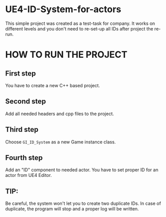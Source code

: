 # UE4-ID-System-for-actors
This simple project was created as a test-task for company.
It works on different levels and you don't need to re-set-up all IDs after project the re-run.

# HOW TO RUN THE PROJECT
## First step
You have to create a new C++ based project.

## Second step
Add all needed headers and cpp files to the project.

## Third step
Choose ``GI_ID_System`` as a new Game instance class.

## Fourth step
Add an "ID" component to needed actor. You have to set proper ID for an actor from UE4 Editor.

## TIP:
Be careful, the system won't let you to create two duplicate IDs. 
In case of duplicate, the program will stop and a proper log will be written.
